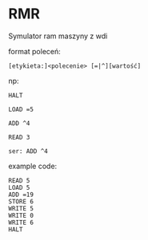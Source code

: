 # RMR

Symulator ram maszyny z wdi

format poleceń:

`[etykieta:]<polecenie> [=|^][wartość]`

np:

`HALT`

`LOAD =5`

`ADD ^4`

`READ 3`

`ser: ADD ^4`
 
 example code:
 
 ```
 READ 5
LOAD 5
ADD =19
STORE 6
WRITE 5
WRITE 0
WRITE 6
HALT
```
